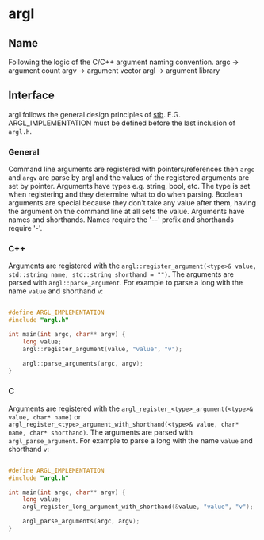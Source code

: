 # argl

## Name
Following the logic of the C/C++ argument naming convention.
argc -> argument count
argv -> argument vector
argl -> argument library

## Interface
argl follows the general design principles of [stb](https://github.com/nothings/stb/blob/master/docs/stb_howto.txt). E.G. ARGL_IMPLEMENTATION must be defined before the last inclusion of `argl.h`.

### General
Command line arguments are registered with pointers/references then `argc` and `argv` are parse by argl and the values of the registered arguments are set by pointer. Arguments have types e.g. string, bool, etc. The type is set when registering and they determine what to do when parsing. Boolean arguments are special because they don't take any value after them, having the argument on the command line at all sets the value. Arguments have names and shorthands. Names require the '--' prefix and shorthands require '-'.

### C++
Arguments are registered with the `argl::register_argument(<type>& value, std::string name, std::string shorthand = "")`. The arguments are parsed with `argl::parse_argument`. For example to parse a long with the name `value` and shorthand `v`:
```cpp

#define ARGL_IMPLEMENTATION
#include "argl.h"

int main(int argc, char** argv) {
    long value;
    argl::register_argument(value, "value", "v");

    argl::parse_arguments(argc, argv);
}
```

### C
Arguments are registered with the `argl_register_<type>_argument(<type>& value, char* name)` or `argl_register_<type>_argument_with_shorthand(<type>& value, char* name, char* shorthand)`. The arguments are parsed with `argl_parse_argument`. For example to parse a long with the name `value` and shorthand `v`:
```c

#define ARGL_IMPLEMENTATION
#include "argl.h"

int main(int argc, char** argv) {
    long value;
    argl_register_long_argument_with_shorthand(&value, "value", "v");

    argl_parse_arguments(argc, argv);
}
```
